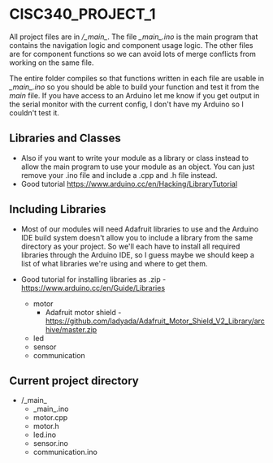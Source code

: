 # CISC340_PROJECT_1
All project files are in */\_main\_*. The file *\_main\_.ino* is the main program that contains the navigation logic and component usage logic. The other files are for component functions so we can avoid lots of merge conflicts from working on the same file. 

The entire folder compiles so that functions written in each file are usable in *\_main\_.ino* so you should be able to build your function and test it from the _main_ file. If you have access to an Arduino let me know if you get output in the serial monitor with the current config, I don't have my Arduino so I couldn't test it.

## Libraries and Classes
- Also if you want to write your module as a library or class instead to allow the main program to use your module as an object. You can just remove your .ino file and include a .cpp and .h file instead. 
- Good tutorial https://www.arduino.cc/en/Hacking/LibraryTutorial 

## Including Libraries
- Most of our modules will need Adafruit libraries to use and the Arduino IDE build system doesn't allow you to include a library from the same directory as your project. So we'll each have to install all required libraries through the Arduino IDE, so I guess maybe we should keep a list of what libraries we're using and where to get them.
- Good tutorial for installing libraries as .zip - https://www.arduino.cc/en/Guide/Libraries

  - motor
    - Adafruit motor shield - https://github.com/ladyada/Adafruit_Motor_Shield_V2_Library/archive/master.zip 
  - led
  - sensor
  - communication


## Current project directory
- /\_main\_
  - \_main\_.ino
  - motor.cpp
  - motor.h
  - led.ino
  - sensor.ino
  - communication.ino
